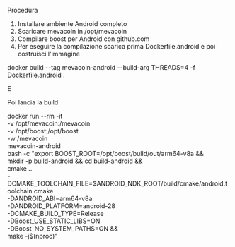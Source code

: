 Procedura 

1. Installare ambiente Android completo
2. Scaricare mevacoin in /opt/mevacoin
3. Compilare boost per Android con github.com
4. Per eseguire la compilazione scarica prima Dockerfile.android e poi costruisci l'immagine 

docker build --tag mevacoin-android --build-arg THREADS=4 -f Dockerfile.android .

E

Poi lancia la build

docker run --rm -it \
  -v /opt/mevacoin:/mevacoin \
  -v /opt/boost:/opt/boost \
  -w /mevacoin \
  mevacoin-android \
  bash -c "export BOOST_ROOT=/opt/boost/build/out/arm64-v8a && \
           mkdir -p build-android && cd build-android && \
           cmake .. \
           -DCMAKE_TOOLCHAIN_FILE=\$ANDROID_NDK_ROOT/build/cmake/android.toolchain.cmake \
           -DANDROID_ABI=arm64-v8a \
           -DANDROID_PLATFORM=android-28 \
           -DCMAKE_BUILD_TYPE=Release \
           -DBoost_USE_STATIC_LIBS=ON \
           -DBoost_NO_SYSTEM_PATHS=ON && \
           make -j\$(nproc)"


